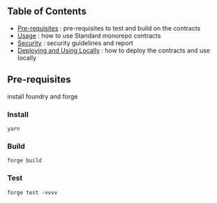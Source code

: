 ## Table of Contents

- [Pre-requisites](#pre-requisites) : pre-requisites to test and build on the contracts
- [Usage](#usage) : how to use Standard monorepo contracts
- [Security](#security) : security guidelines and report
- [Deploying and Using Locally](#deploying-and-using-locally) : how to deploy the contracts and use locally


## Pre-requisites

install foundry and forge 

### Install

`yarn`

### Build

`forge build`

### Test

`forge test -vvvv`
